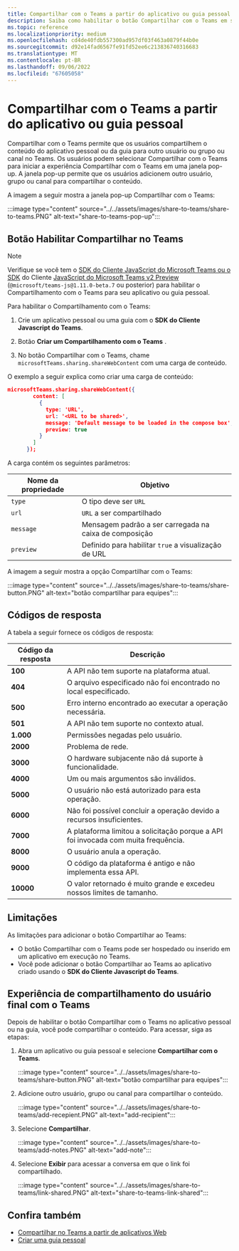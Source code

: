 ```yaml
---
title: Compartilhar com o Teams a partir do aplicativo ou guia pessoal
description: Saiba como habilitar o botão Compartilhar com o Teams em seu aplicativo pessoal ou guia, limitações e experiência do usuário final.
ms.topic: reference
ms.localizationpriority: medium
ms.openlocfilehash: cd4de40fdb557300ad957df03f463a0879f44b0e
ms.sourcegitcommit: d92e14fad6567fe91fd52ee6c213836740316683
ms.translationtype: MT
ms.contentlocale: pt-BR
ms.lasthandoff: 09/06/2022
ms.locfileid: "67605058"
---
```

# <a name="share-to-teams-from-personal-app-or-tab"></a>Compartilhar com o Teams a partir do aplicativo ou guia pessoal

Compartilhar com o Teams permite que os usuários compartilhem o conteúdo do aplicativo pessoal ou da guia para outro usuário ou grupo ou canal no Teams. Os usuários podem selecionar Compartilhar com o Teams para iniciar a experiência Compartilhar com o Teams em uma janela pop-up. A janela pop-up permite que os usuários adicionem outro usuário, grupo ou canal para compartilhar o conteúdo.

A imagem a seguir mostra a janela pop-up Compartilhar com o Teams:

:::image type="content" source="../../assets/images/share-to-teams/share-to-teams.PNG" alt-text="share-to-teams-pop-up":::

## <a name="enable-share-to-teams-button"></a>Botão Habilitar Compartilhar no Teams

> [!NOTE]
> Verifique se você tem o [SDK do Cliente JavaScript do Microsoft Teams ou o SDK](../../tabs/how-to/using-teams-client-sdk.md) do Cliente [JavaScript do Microsoft Teams v2 Preview](../../tabs/how-to/using-teams-client-sdk.md) (`@microsoft/teams-js@1.11.0-beta.7` ou posterior) para habilitar o Compartilhamento com o Teams para seu aplicativo ou guia pessoal.

Para habilitar o Compartilhamento com o Teams:

1. Crie um aplicativo pessoal ou uma guia com o **SDK do Cliente Javascript do Teams**.

2. Botão **Criar um Compartilhamento com o Teams** .

3. No botão Compartilhar com o Teams, chame `microsoftTeams.sharing.shareWebContent` com uma carga de conteúdo.

O exemplo a seguir explica como criar uma carga de conteúdo:

```json
microsoftTeams.sharing.shareWebContent({
        content: [
          {
            type: 'URL',
            url: '<URL to be shared>',
            message: 'Default message to be loaded in the compose box',
            preview: true
          }
        ]
      });
```

A carga contém os seguintes parâmetros:

| Nome da propriedade | Objetivo |
|---|---|
| `type` | O tipo deve ser `URL` |
| `url` | `URL` a ser compartilhado |
|`message`| Mensagem padrão a ser carregada na caixa de composição |
| `preview` | Definido para habilitar `true` a visualização de URL |

A imagem a seguir mostra a opção Compartilhar com o Teams:

:::image type="content" source="../../assets/images/share-to-teams/share-button.PNG" alt-text="botão compartilhar para equipes":::

## <a name="response-codes"></a>Códigos de resposta

A tabela a seguir fornece os códigos de resposta:

|Código da resposta|Descrição|
|---|---|
| **100** | A API não tem suporte na plataforma atual. |
| **404** | O arquivo especificado não foi encontrado no local especificado. |
| **500** | Erro interno encontrado ao executar a operação necessária. |
| **501** | A API não tem suporte no contexto atual. |
| **1.000** | Permissões negadas pelo usuário. |
| **2000** | Problema de rede. |
| **3000** | O hardware subjacente não dá suporte à funcionalidade. |
| **4000** | Um ou mais argumentos são inválidos. |
| **5000** | O usuário não está autorizado para esta operação. |
| **6000** | Não foi possível concluir a operação devido a recursos insuficientes. |
| **7000** | A plataforma limitou a solicitação porque a API foi invocada com muita frequência. |
| **8000** | O usuário anula a operação. |
| **9000** | O código da plataforma é antigo e não implementa essa API. |
| **10000** | O valor retornado é muito grande e excedeu nossos limites de tamanho. |

## <a name="limitations"></a>Limitações

As limitações para adicionar o botão Compartilhar ao Teams:

* O botão Compartilhar com o Teams pode ser hospedado ou inserido em um aplicativo em execução no Teams.
* Você pode adicionar o botão Compartilhar ao Teams ao aplicativo criado usando o **SDK do Cliente Javascript do Teams**.

## <a name="end-user-share-to-teams-experience"></a>Experiência de compartilhamento do usuário final com o Teams

Depois de habilitar o botão Compartilhar com o Teams no aplicativo pessoal ou na guia, você pode compartilhar o conteúdo. Para acessar, siga as etapas:

1. Abra um aplicativo ou guia pessoal e selecione **Compartilhar com o Teams**.

    :::image type="content" source="../../assets/images/share-to-teams/share-button.PNG" alt-text="botão compartilhar para equipes":::

2. Adicione outro usuário, grupo ou canal para compartilhar o conteúdo.

    :::image type="content" source="../../assets/images/share-to-teams/add-recepient.PNG" alt-text="add-recipient":::

3. Selecione **Compartilhar**.

   :::image type="content" source="../../assets/images/share-to-teams/add-notes.PNG" alt-text="add-note":::

4. Selecione **Exibir** para acessar a conversa em que o link foi compartilhado.

   :::image type="content" source="../../assets/images/share-to-teams/link-shared.PNG" alt-text="share-to-teams-link-shared":::

## <a name="see-also"></a>Confira também

* [Compartilhar no Teams a partir de aplicativos Web](share-to-teams-from-web-apps.md)
* [Criar uma guia pessoal](../../tabs/how-to/create-personal-tab.md)
